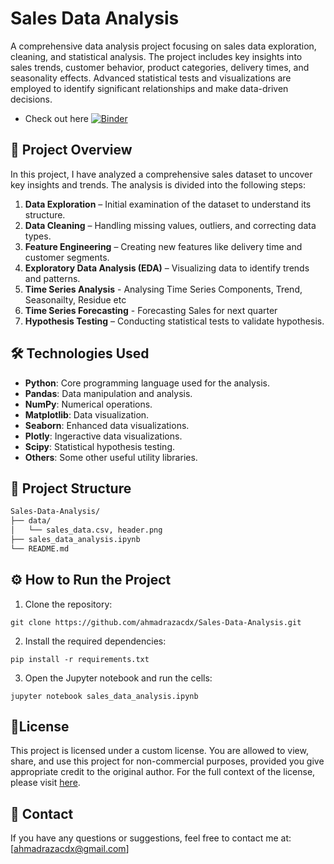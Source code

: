 # Sales Data Analysis
A comprehensive data analysis project focusing on sales data exploration, cleaning, and statistical analysis. The project includes key insights into sales trends, customer behavior, product categories, delivery times, and seasonality effects. Advanced statistical tests and visualizations are employed to identify significant relationships and make data-driven decisions.
- Check out here [![Binder](https://mybinder.org/badge_logo.svg)](https://mybinder.org/v2/gh/ahmadrazacdx/Sales-Data-Analysis/main?urlpath=https%3A%2F%2Fgithub.com%2Fahmadrazacdx%2FSales-Data-Analysis%2Fblob%2Fmain%2Fsales_data_analysis.ipynb)
## 📝 Project Overview
In this project, I have analyzed a comprehensive sales dataset to uncover key insights and trends. The analysis is divided into the following steps:
1. **Data Exploration** – Initial examination of the dataset to understand its structure.
2. **Data Cleaning** – Handling missing values, outliers, and correcting data types.
3. **Feature Engineering** – Creating new features like delivery time and customer segments.
4. **Exploratory Data Analysis (EDA)** – Visualizing data to identify trends and patterns.
5. **Time Series Analysis** - Analysing Time Series Components, Trend, Seasonailty, Residue etc
6. **Time Series Forecasting** - Forecasting Sales for next quarter
7. **Hypothesis Testing** – Conducting statistical tests to validate hypothesis.

## 🛠 Technologies Used
- **Python**: Core programming language used for the analysis.
- **Pandas**: Data manipulation and analysis.
- **NumPy**: Numerical operations.
- **Matplotlib**: Data visualization.
- **Seaborn**: Enhanced data visualizations.
- **Plotly**: Ingeractive data visualizations.
- **Scipy**: Statistical hypothesis testing.
- **Others**: Some other useful utility libraries.

## 📁 Project Structure
```bash
Sales-Data-Analysis/
├── data/
│   └── sales_data.csv, header.png
├── sales_data_analysis.ipynb  
└── README.md                  
```

## ⚙️ How to Run the Project
1. Clone the repository:
```
git clone https://github.com/ahmadrazacdx/Sales-Data-Analysis.git
```
2. Install the required dependencies:
```
pip install -r requirements.txt
```
3. Open the Jupyter notebook and run the cells:
```
jupyter notebook sales_data_analysis.ipynb
```
## 📜License

This project is licensed under a custom license. You are allowed to view, share, and use this project for non-commercial purposes, provided you give appropriate credit to the original author.
For the full context of the license, please visit [here](https://github.com/ahmadrazacdx/Sales-Data-Analysis?tab=License-1-ov-file).

## 📧 Contact
If you have any questions or suggestions, feel free to contact me at: [ahmadrazacdx@gmail.com]
